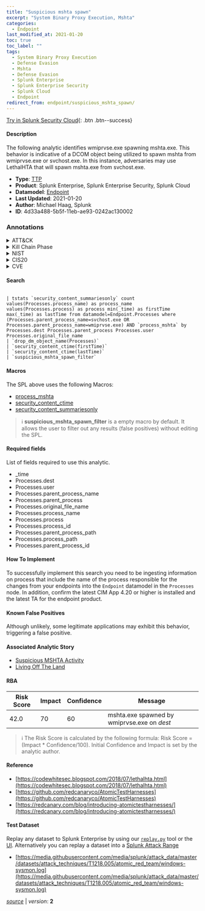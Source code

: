 ```yaml
---
title: "Suspicious mshta spawn"
excerpt: "System Binary Proxy Execution, Mshta"
categories:
  - Endpoint
last_modified_at: 2021-01-20
toc: true
toc_label: ""
tags:
  - System Binary Proxy Execution
  - Defense Evasion
  - Mshta
  - Defense Evasion
  - Splunk Enterprise
  - Splunk Enterprise Security
  - Splunk Cloud
  - Endpoint
redirect_from: endpoint/suspicious_mshta_spawn/
---
```




[Try in Splunk Security Cloud](https://www.splunk.com/en_us/cyber-security.html){: .btn .btn--success}

#### Description

The following analytic identifies wmiprvse.exe spawning mshta.exe. This behavior is indicative of a DCOM object being utilized to spawn mshta from wmiprvse.exe or svchost.exe. In this instance, adversaries may use LethalHTA that will spawn mshta.exe from svchost.exe.

- **Type**: [TTP](https://github.com/splunk/security_content/wiki/Detection-Analytic-Types)
- **Product**: Splunk Enterprise, Splunk Enterprise Security, Splunk Cloud
- **Datamodel**: [Endpoint](https://docs.splunk.com/Documentation/CIM/latest/User/Endpoint)
- **Last Updated**: 2021-01-20
- **Author**: Michael Haag, Splunk
- **ID**: 4d33a488-5b5f-11eb-ae93-0242ac130002

### Annotations
<details>
  <summary>ATT&CK</summary>

<div markdown="1">

#### [ATT&CK](https://attack.mitre.org/)

| ID          | Technique   | Tactic         |
| ----------- | ----------- |--------------- |
| [T1218](https://attack.mitre.org/techniques/T1218/) | System Binary Proxy Execution | Defense Evasion |

| [T1218.005](https://attack.mitre.org/techniques/T1218/005/) | Mshta | Defense Evasion |

</div>
</details>


<details>
  <summary>Kill Chain Phase</summary>

<div markdown="1">

* Exploitation


</div>
</details>


<details>
  <summary>NIST</summary>

<div markdown="1">

* PR.PT
* DE.CM



</div>
</details>

<details>
  <summary>CIS20</summary>

<div markdown="1">

* CIS 8



</div>
</details>

<details>
  <summary>CVE</summary>

<div markdown="1">


</div>
</details>


#### Search

```

| tstats `security_content_summariesonly` count values(Processes.process_name) as process_name values(Processes.process) as process min(_time) as firstTime max(_time) as lastTime from datamodel=Endpoint.Processes where (Processes.parent_process_name=svchost.exe OR Processes.parent_process_name=wmiprvse.exe) AND `process_mshta` by Processes.dest Processes.parent_process Processes.user Processes.original_file_name
| `drop_dm_object_name(Processes)` 
| `security_content_ctime(firstTime)` 
| `security_content_ctime(lastTime)` 
| `suspicious_mshta_spawn_filter`
```

#### Macros
The SPL above uses the following Macros:
* [process_mshta](https://github.com/splunk/security_content/blob/develop/macros/process_mshta.yml)
* [security_content_ctime](https://github.com/splunk/security_content/blob/develop/macros/security_content_ctime.yml)
* [security_content_summariesonly](https://github.com/splunk/security_content/blob/develop/macros/security_content_summariesonly.yml)

> :information_source:
> **suspicious_mshta_spawn_filter** is a empty macro by default. It allows the user to filter out any results (false positives) without editing the SPL.



#### Required fields
List of fields required to use this analytic.
* _time
* Processes.dest
* Processes.user
* Processes.parent_process_name
* Processes.parent_process
* Processes.original_file_name
* Processes.process_name
* Processes.process
* Processes.process_id
* Processes.parent_process_path
* Processes.process_path
* Processes.parent_process_id



#### How To Implement
To successfully implement this search you need to be ingesting information on process that include the name of the process responsible for the changes from your endpoints into the `Endpoint` datamodel in the `Processes` node. In addition, confirm the latest CIM App 4.20 or higher is installed and the latest TA for the endpoint product.
#### Known False Positives
Although unlikely, some legitimate applications may exhibit this behavior, triggering a false positive.

#### Associated Analytic Story
* [Suspicious MSHTA Activity](/stories/suspicious_mshta_activity)
* [Living Off The Land](/stories/living_off_the_land)




#### RBA

| Risk Score  | Impact      | Confidence   | Message      |
| ----------- | ----------- |--------------|--------------|
| 42.0 | 70 | 60 | mshta.exe spawned by wmiprvse.exe on $dest$ |


> :information_source:
> The Risk Score is calculated by the following formula: Risk Score = (Impact * Confidence/100). Initial Confidence and Impact is set by the analytic author.


#### Reference

* [https://codewhitesec.blogspot.com/2018/07/lethalhta.html](https://codewhitesec.blogspot.com/2018/07/lethalhta.html)
* [https://github.com/redcanaryco/AtomicTestHarnesses](https://github.com/redcanaryco/AtomicTestHarnesses)
* [https://redcanary.com/blog/introducing-atomictestharnesses/](https://redcanary.com/blog/introducing-atomictestharnesses/)



#### Test Dataset
Replay any dataset to Splunk Enterprise by using our [`replay.py`](https://github.com/splunk/attack_data#using-replaypy) tool or the [UI](https://github.com/splunk/attack_data#using-ui).
Alternatively you can replay a dataset into a [Splunk Attack Range](https://github.com/splunk/attack_range#replay-dumps-into-attack-range-splunk-server)

* [https://media.githubusercontent.com/media/splunk/attack_data/master/datasets/attack_techniques/T1218.005/atomic_red_team/windows-sysmon.log](https://media.githubusercontent.com/media/splunk/attack_data/master/datasets/attack_techniques/T1218.005/atomic_red_team/windows-sysmon.log)



[*source*](https://github.com/splunk/security_content/tree/develop/detections/endpoint/suspicious_mshta_spawn.yml) \| *version*: **2**